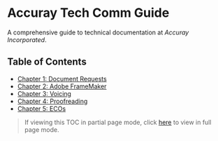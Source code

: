 # Accuray Tech Comm Guide
A comprehensive guide to technical documentation at *Accuray Incorporated*.

## Table of Contents

* [Chapter 1: Document Requests](https://github.com/taddieken95/Accuray_Tech_Comm_Guide/tree/master/Chapter%201:%20Doc%20Requests)
* [Chapter 2: Adobe FrameMaker](https://github.com/taddieken95/Accuray_Tech_Comm_Guide/tree/master/Chapter%202:%20Adobe%20FrameMaker)
* [Chapter 3: Voicing](https://github.com/taddieken95/Accuray_Tech_Comm_Guide/tree/master/Chapter%203:%20Voicing)
* [Chapter 4: Proofreading](https://github.com/taddieken95/Accuray_Tech_Comm_Guide/tree/master/Chapter%204:%20Proofreading)
* [Chapter 5: ECOs](https://github.com/taddieken95/Accuray_Tech_Comm_Guide/tree/master/Chapter%205:%20ECOs)

> If viewing this TOC in partial page mode, click [here](https://github.com/taddieken95/Accuray_Tech_Comm_Guide/blob/master/README.md) to view in full page mode.
